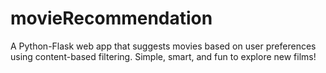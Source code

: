 # movieRecommendation
A Python-Flask web app that suggests movies based on user preferences using content-based filtering. Simple, smart, and fun to explore new films!
